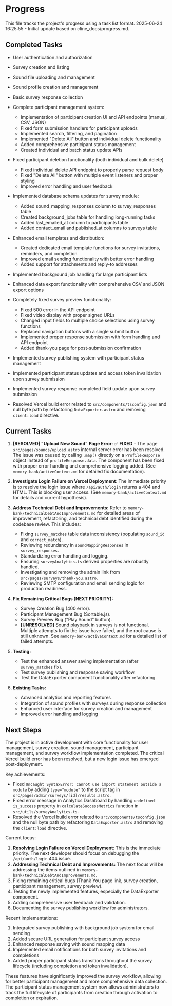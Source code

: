 # Progress

This file tracks the project's progress using a task list format.
2025-06-24 16:25:55 - Initial update based on cline_docs/progress.md.

## Completed Tasks

- User authentication and authorization
- Survey creation and listing
- Sound file uploading and management
- Sound profile creation and management
- Basic survey response collection
- Complete participant management system:
  - Implementation of participant creation UI and API endpoints (manual, CSV, JSON)
  - Fixed form submission handlers for participant uploads
  - Implemented search, filtering, and pagination
  - Implemented "Delete All" button and individual delete functionality
  - Added comprehensive participant status management
  - Created individual and batch status update APIs
- Fixed participant deletion functionality (both individual and bulk delete)
  - Fixed individual delete API endpoint to properly parse request body
  - Fixed "Delete All" button with multiple event listeners and proper styling
  - Improved error handling and user feedback
- Implemented database schema updates for survey module:
  - Added sound_mapping_responses column to survey_responses table
  - Created background_jobs table for handling long-running tasks
  - Added last_emailed_at column to participants table
  - Added contact_email and published_at columns to surveys table
- Enhanced email templates and distribution:
  - Created dedicated email template functions for survey invitations, reminders, and completion
  - Improved email sending functionality with better error handling
  - Added support for attachments and reply-to addresses
- Implemented background job handling for large participant lists
- Enhanced data export functionality with comprehensive CSV and JSON export options
- Completely fixed survey preview functionality:
  - Fixed 500 error in the API endpoint
  - Fixed video display with proper signed URLs
  - Changed input fields to multiple choice selections using survey functions
  - Replaced navigation buttons with a single submit button
  - Implemented proper response submission with form handling and API endpoint
  - Added thank-you page for post-submission confirmation
- Implemented survey publishing system with participant status management
- Implemented participant status updates and access token invalidation upon survey submission
- Implemented survey response completed field update upon survey submission

- Resolved Vercel build error related to `src/components/tsconfig.json` and null byte path by refactoring `DataExporter.astro` and removing `client:load` directive.

## Current Tasks

1.  **[RESOLVED] "Upload New Sound" Page Error**: ✅ **FIXED** - The page `src/pages/sounds/upload.astro` internal server error has been resolved. The issue was caused by calling `.map()` directly on a `ProfileResponse` object instead of `profileResponse.data`. The component has been fixed with proper error handling and comprehensive logging added. (See `memory-bank/activeContext.md` for detailed fix documentation).

2.  **Investigate Login Failure on Vercel Deployment**: The immediate priority is to resolve the login issue where `/api/auth/login` returns a 404 and HTML. This is blocking user access. (See `memory-bank/activeContext.md` for details and current hypothesis).

3.  **Address Technical Debt and Improvements:** Refer to `memory-bank/technicalDebtAndImprovements.md` for detailed areas of improvement, refactoring, and technical debt identified during the codebase review. This includes:
    *   Fixing `survey_matches` table data inconsistency (populating `sound_id` and `correct_match`).
    *   Reviewing redundancy in `soundMappingResponses` in `survey_responses`.
    *   Standardizing error handling and logging.
    *   Ensuring `surveyAnalytics.ts` derived properties are robustly handled.
    *   Investigating and removing the admin link from `src/pages/surveys/thank-you.astro`.
    *   Reviewing SMTP configuration and email sending logic for production readiness.

4.  **Fix Remaining Critical Bugs (NEXT PRIORITY):**
    *   Survey Creation Bug (400 error).
    *   Participant Management Bug (Sortable.js).
    *   Survey Preview Bug ("Play Sound" button).
    *   **[UNRESOLVED]** Sound playback in surveys is not functional. Multiple attempts to fix the issue have failed, and the root cause is still unknown. See `memory-bank/activeContext.md` for a detailed list of failed attempts.

5.  **Testing:**
    *   Test the enhanced answer saving implementation (after `survey_matches` fix).
    *   Test survey publishing and response saving workflow.
    *   Test the DataExporter component functionality after refactoring.

6.  **Existing Tasks:**
    *   Advanced analytics and reporting features
    *   Integration of sound profiles with surveys during response collection
    *   Enhanced user interface for survey creation and management
    *   Improved error handling and logging

## Next Steps

The project is in active development with core functionality for user management, survey creation, sound management, participant management, and survey workflow implementation completed. The critical Vercel build error has been resolved, but a new login issue has emerged post-deployment.

Key achievements:
- Fixed `Uncaught SyntaxError: Cannot use import statement outside a module` by adding `type="module"` to the script tag in `src/pages/admin/surveys/[id]/results.astro`.
- Fixed error message in Analytics Dashboard by handling `undefined` `is_success` property in `calculateSuccessMetrics` function in `src/utils/surveyAnalytics.ts`.
- Resolved the Vercel build error related to `src/components/tsconfig.json` and the null byte path by refactoring `DataExporter.astro` and removing the `client:load` directive.

Current focus:
1.  **Resolving Login Failure on Vercel Deployment**: This is the immediate priority. The next developer should focus on debugging the `/api/auth/login` 404 issue.
2.  **Addressing Technical Debt and Improvements:** The next focus will be addressing the items outlined in `memory-bank/technicalDebtAndImprovements.md`.
3.  Fixing remaining critical bugs (Thank You page link, survey creation, participant management, survey preview).
4.  Testing the newly implemented features, especially the DataExporter component.
5.  Adding comprehensive user feedback and validation.
6.  Documenting the survey publishing workflow for administrators.

Recent implementations:
1. Integrated survey publishing with background job system for email sending
2. Added secure URL generation for participant survey access
3. Enhanced response saving with sound mapping data
4. Implemented email notifications for both survey invitations and completions
5. Added proper participant status transitions throughout the survey lifecycle (including completion and token invalidation).

These features have significantly improved the survey workflow, allowing for better participant management and more comprehensive data collection. The participant status management system now allows administrators to track the full lifecycle of participants from creation through activation to completion or expiration.